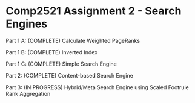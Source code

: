 # Comp2521 Assignment 2 - Search Engines

Part 1 A: (COMPLETE)
Calculate Weighted PageRanks

Part 1 B: (COMPLETE)
Inverted Index

Part 1 C: (COMPLETE)
Simple Search Engine

Part 2: (COMPLETE)
Content-based Search Engine

Part 3: (IN PROGRESS)
Hybrid/Meta Search Engine using Scaled Footrule Rank Aggregation 

